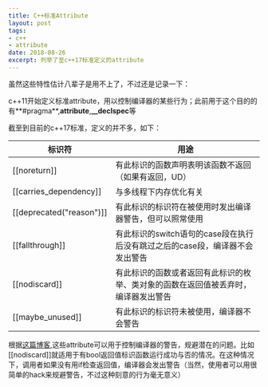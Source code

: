 ```yaml
---
title: C++标准Attribute
layout: post
tags:
- c++
- attribute
date: 2018-08-26
excerpt: 列举了至c++17标准定义的attribute
---
```


虽然这些特性估计八辈子是用不上了，不过还是记录一下：

c++11开始定义标准attribute，用以控制编译器的某些行为；此前用于这个目的的有**#pragma**,**__attribute__**,**__declspec**等

截至到目前的c++17标准，定义的并不多，如下：

| 标识符                   | 用途                                                                               |
| ------                   | ----                                                                               |
| [[noreturn]]             | 有此标识的函数声明表明该函数不返回（如果有返回，UD）                               |
| [[carries_dependency]]   | 与多线程下内存优化有关                                                             |
| [[deprecated("reason")]] | 有此标识的标识符在被使用时发出编译器警告，但可以照常使用                           |
| [[fallthrough]]          | 有此标识的switch语句的case段在执行后没有跳过之后的case段，编译器不会发出警告       |
| [[nodiscard]]            | 有此标识的函数或者返回有此标识的枚举、类对象的函数在返回值被丢弃时，编译器发出警告 |
| [[maybe_unused]]         | 有此标识的标识符未被使用，编译器不会警告                                           |

根据[这篇博客](https://akrzemi1.wordpress.com/2018/01/24/help-the-compiler-warn-you/),这些attribute可以用于控制编译器的警告，规避潜在的问题。比如[[nodiscard]]就适用于有bool返回值标识函数运行成功与否的情况。在这种情况下，调用者如果没有用if检查返回值，编译器会发出警告（当然，使用者可以用很简单的hack来规避警告，不过这种刻意的行为毫无意义）
